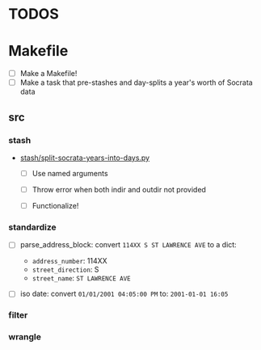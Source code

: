 # TODOS



# Makefile

- [ ] Make a Makefile!
- [ ] Make a task that pre-stashes and day-splits a year's worth of Socrata data

## src

### stash

- [stash/split-socrata-years-into-days.py](stash/split-socrata-years-into-days.py)
    - [ ] Use named arguments
    - [ ] Throw error when both indir and outdir not provided
    - [ ] Functionalize!


### standardize

- [ ] parse_address_block: convert `114XX S ST LAWRENCE AVE` to a dict:

    - `address_number`: 114XX
    - `street_direction`: S
    - `street_name`: `ST LAWRENCE AVE`

- [ ] iso date: convert `01/01/2001 04:05:00 PM` to: `2001-01-01 16:05`


### filter


### wrangle


